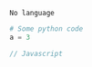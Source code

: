 ```exec
No language
```

```python exec
# Some python code
a = 3
```

```js exec auto=always
// Javascript
```